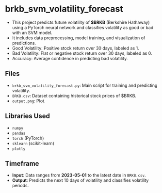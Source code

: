 # brkb_svm_volatility_forecast

- This project predicts future volatility of **$BRKB** (Berkshire Hathaway) using a PyTorch neural network and classifies volatility as good or bad with an SVM model.
- It includes data preprocessing, model training, and visualization of predictions.
- Good Volatility: Positive stock return over 30 days, labeled as 1.
- Bad Volatility: Flat or negative stock return over 30 days, labeled as 0.
- Accuracy: Average confidence in predicting bad volatility.

## Files
- `brkb_svm_volatility_forecast.py`: Main script for training and predicting volatility.
- `BRKB.csv`: Dataset containing historical stock prices of $BRKB.
- `output.png`: Plot.

## Libraries Used
- `numpy`
- `pandas`
- `torch` (PyTorch)
- `sklearn` (scikit-learn)
- `plotly`

## Timeframe
- **Input**: Data ranges from **2023-05-01** to the latest date in `BRKB.csv`.
- **Output**: Predicts the next 10 days of volatility and classifies volatility periods.
